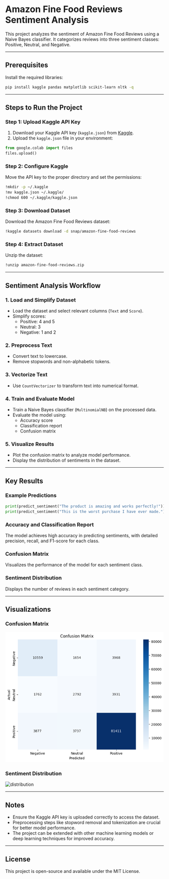 # Amazon Fine Food Reviews Sentiment Analysis

This project analyzes the sentiment of Amazon Fine Food Reviews using a Naive Bayes classifier. It categorizes reviews into three sentiment classes: Positive, Neutral, and Negative.

---

## Prerequisites

Install the required libraries:

```bash
pip install kaggle pandas matplotlib scikit-learn nltk -q
```

---

## Steps to Run the Project

### Step 1: Upload Kaggle API Key

1. Download your Kaggle API key (`kaggle.json`) from [Kaggle](https://www.kaggle.com/account).
2. Upload the `kaggle.json` file in your environment:

```python
from google.colab import files
files.upload()
```

### Step 2: Configure Kaggle

Move the API key to the proper directory and set the permissions:

```bash
!mkdir -p ~/.kaggle
!mv kaggle.json ~/.kaggle/
!chmod 600 ~/.kaggle/kaggle.json
```

### Step 3: Download Dataset

Download the Amazon Fine Food Reviews dataset:

```bash
!kaggle datasets download -d snap/amazon-fine-food-reviews
```

### Step 4: Extract Dataset

Unzip the dataset:

```bash
!unzip amazon-fine-food-reviews.zip
```

---

## Sentiment Analysis Workflow

### 1. Load and Simplify Dataset

- Load the dataset and select relevant columns (`Text` and `Score`).
- Simplify scores:
  - Positive: 4 and 5
  - Neutral: 3
  - Negative: 1 and 2

### 2. Preprocess Text

- Convert text to lowercase.
- Remove stopwords and non-alphabetic tokens.

### 3. Vectorize Text

- Use `CountVectorizer` to transform text into numerical format.

### 4. Train and Evaluate Model

- Train a Naive Bayes classifier (`MultinomialNB`) on the processed data.
- Evaluate the model using:
  - Accuracy score
  - Classification report
  - Confusion matrix

### 5. Visualize Results

- Plot the confusion matrix to analyze model performance.
- Display the distribution of sentiments in the dataset.

---

## Key Results

### Example Predictions

```python
print(predict_sentiment("The product is amazing and works perfectly!"))  # Positive
print(predict_sentiment("This is the worst purchase I have ever made."))  # Negative
```

### Accuracy and Classification Report

The model achieves high accuracy in predicting sentiments, with detailed precision, recall, and F1-score for each class.

### Confusion Matrix

Visualizes the performance of the model for each sentiment class.

### Sentiment Distribution

Displays the number of reviews in each sentiment category.

---

## Visualizations

### Confusion Matrix

![Confusion Matrix](cm.png)

### Sentiment Distribution

![distribution](#)

---

## Notes

- Ensure the Kaggle API key is uploaded correctly to access the dataset.
- Preprocessing steps like stopword removal and tokenization are crucial for better model performance.
- The project can be extended with other machine learning models or deep learning techniques for improved accuracy.

---

## License

This project is open-source and available under the MIT License.

